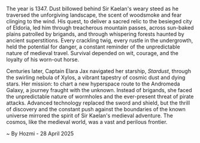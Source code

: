 
The year is 1347.  Dust billowed behind Sir Kaelan's weary steed as he traversed the unforgiving landscape, the scent of woodsmoke and fear clinging to the wind.  His quest, to deliver a sacred relic to the besieged city of Eldoria, led him through treacherous mountain passes, across sun-baked plains patrolled by brigands, and through whispering forests haunted by ancient superstitions. Every crackling twig, every rustle in the undergrowth, held the potential for danger, a constant reminder of the unpredictable nature of medieval travel.  Survival depended on wit, courage, and the loyalty of his worn-out horse.

Centuries later, Captain Elara Jax navigated her starship, *Stardust*, through the swirling nebula of Xylos, a vibrant tapestry of cosmic dust and dying stars.  Her mission: to chart a new hyperspace route to the Andromeda Galaxy, a journey fraught with the unknown.  Instead of brigands, she faced the unpredictable nature of wormholes and the ever-present threat of pirate attacks.  Advanced technology replaced the sword and shield, but the thrill of discovery and the constant push against the boundaries of the known universe mirrored the spirit of Sir Kaelan's medieval adventure.  The cosmos, like the medieval world, was a vast and perilous frontier.

~ By Hozmi - 28 April 2025
